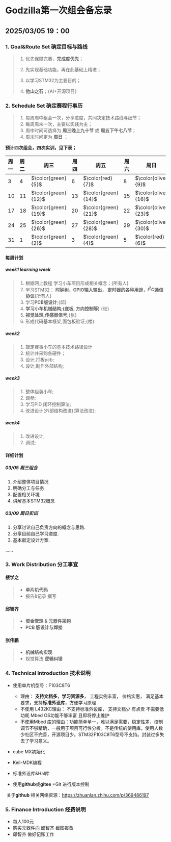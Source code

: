 # Godzilla第一次组会备忘录

## 2025/03/05  19：00

### 1. Goal&Route Set 确定目标与路线

> 1. 优先保障完赛，**完成度优先**；
> 2. 先实现基础功能，再在此基础上精进；
>
> 3. 以学习STM32为主要目的；
> 4. **他山之石**；{AI+开源项目}

### 2. Schedule Set 确定赛程行事历

> 1. 每周周中组会一次，分享进度，共同决定技术路线与细节；
> 2. 每周周末一次，主要以实践为主；
> 3. 周中时间可选择为 **周三晚上九十节** 或 **周五下午七八节**；
> 4. 周末时间定为  **周日** ；

**预计四次组会，四次实训，见下表；**

| 周一 | 周二 | 周三                | 周四 | 周五                | 周六 | 周日                |
| :--- | :--- | ------------------- | ---- | ------------------- | ---- | ------------------- |
| 3    | 4    | $\color{green}{5}$  | 6    | $\color{red}{7}$    | 8    | $\color{olive}{9}$  |
| 10   | 11   | $\color{green}{12}$ | 13   | $\color{green}{14}$ | 15   | $\color{olive}{16}$ |
| 17   | 18   | $\color{green}{19}$ | 20   | $\color{green}{21}$ | 22   | $\color{olive}{23}$ |
| 24   | 25   | $\color{green}{26}$ | 27   | $\color{green}{28}$ | 29   | $\color{olive}{30}$ |
| 31   | 1    | $\color{green}{2}$  | 3    | $\color{green}{4}$  | 5    | $\color{red}{6}$    |

#### 每周计划

##### week1 *learning week*

> 1. 根据网上教程 学习小车项目形成相关概念；{所有人}
> 2. 学习STM32： **时钟树，GPIO输入输出， 定时器的各种用途，$I^2C$通信协议**{所有人}
> 3. 学习**PCB版设计**;{邱}
> 4. **学习小车机械结构;(底板, 方向控制等)** {张}
> 5. **视觉处理,传感器信号**;{张}
> 6. 形成代码基本框架,面包板验证;{楼}

##### week2

>1. 敲定赛事小车的基本技术路径设计
>2. 统计并采购各硬件；
>3. 设计,打板pcb;
>4. 设计,制作外部结构;

##### week3 

> 1. 整体组装小车;
> 2. 调参;
> 3. 学习PID 闭环控制算法;
> 4. 改进设计(外部结构改进)(算法改进);

##### week4

> 1. 改进设计;
> 2. 调试;



####  详细计划

##### 03/05  周三组会

1. 介绍整体项目情况
2. 明确分工与任务
3. 配置相关环境
4. 讲解基本STM32概念

##### 03/09  周日实训

1. 分享讨论自己负责方向的概念与思路.
2. 分享目前自己学习进度.
3. 基本敲定设计方案.

……

### 3. Work Distribution 分工事宜

#### 楼学之

> + **单片机代码** 
> + 报告&记录 撰写

#### 邱智齐

> + **资金管理 & 元器件采购**	
> + **PCB 版设计与焊接**

#### 张伟鹏

> + **机械结构实现**
> + 视觉算法 **逻辑纠错**

###  4. Technical Introduction 技术说明

+ 使用单片机型号：F103C8T6
  + 理由： **支持文档多**，**学习资源多**， 工程实例丰富， 价格实惠， 满足基本要求，支持**标准外设库**，方便学习原理
  + 不使用 L432KC理由： 不支持标准外设库， 支持文档少 有点贵 不需要低功耗 Mbed OS功能不够丰富 且即将停止维护
  + 不使用Mbed 库的理由：功能简单单一，难以满足需要，稳定性差，控制调节不够精确，一般用于项目可行性分析。不是传统的使用库，使用人数少社区不完善，开源项目少。STM32F103C8T6型号不支持。封装过多失去了学习意义。

+ cube MX初始化
+ Keil-MDK编程
+ 标准外设库&Hal库
+ 使用**github**或**gitee** +Git 进行版本控制

​	关于**github** 相关网络资源：https://zhuanlan.zhihu.com/p/369486197



### 5. Finance Introduction 经费说明

+ 每人100元
+ 购买元器件向 邱智齐 截图报备
+ 邱智齐 做好记账工作